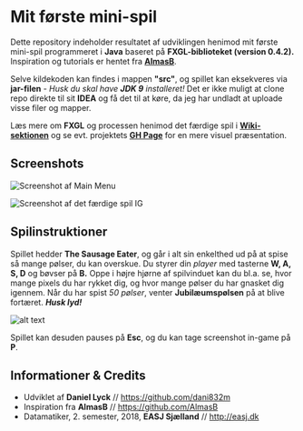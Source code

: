 # Mit første mini-spil

Dette repository indeholder resultatet af udviklingen henimod mit første mini-spil programmeret i **Java** baseret på **FXGL-biblioteket (version 0.4.2).** Inspiration og tutorials er hentet fra [**AlmasB**](http://almasb.github.io/FXGL/).

Selve kildekoden kan findes i mappen **"src"**, og spillet kan eksekveres via **jar-filen** - _Husk du skal have **JDK 9** installeret!_ Det er ikke muligt at clone repo direkte til sit **IDEA** og få det til at køre, da jeg har undladt at uploade visse filer og mapper.

Læs mere om **FXGL** og processen henimod det færdige spil i [**Wiki-sektionen**](https://github.com/dani832m/MyFirstGame/wiki) og se evt. projektets [**GH Page**](https://dani832m.github.io/MyFirstGame) for en mere visuel præsentation.

## Screenshots

![Screenshot af Main Menu](https://i.imgur.com/dzv9Nws.png)

![Screenshot af det færdige spil IG](https://i.imgur.com/Cl02ERe.png)

## Spilinstruktioner

Spillet hedder **The Sausage Eater**, og går i alt sin enkelthed ud på at spise så mange pølser, du kan overskue. Du styrer din _player_ med tasterne **W, A, S, D** og bøvser på **B.** Oppe i højre hjørne af spilvinduet kan du bl.a. se, hvor mange pixels du har rykket dig, og hvor mange pølser du har gnasket dig igennem. Når du har spist _50 pølser_, venter **Jubilæumspølsen** på at blive fortæret. **_Husk lyd!_**

![alt text](https://i.imgur.com/xEHOE5r.png "Controls")

Spillet kan desuden pauses på **Esc**, og du kan tage screenshot in-game på **P**.

## Informationer & Credits

- Udviklet af **Daniel Lyck** // https://github.com/dani832m
- Inspiration fra **AlmasB** // https://github.com/AlmasB
- Datamatiker, 2. semester, 2018, **EASJ Sjælland** // http://easj.dk
